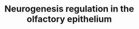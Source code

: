 ---
annotations:
- id: DOID:369
  parent: disease of cellular proliferation
  type: Disease Ontology
  value: olfactory neuroblastoma
- id: PW:0000004
  parent: regulatory pathway
  type: Pathway Ontology
  value: regulatory pathway
- id: PW:0001251
  parent: regulatory pathway
  type: Pathway Ontology
  value: regulatory pathway pertinent to the brain
- id: PW:0000204
  parent: signaling pathway
  type: Pathway Ontology
  value: Notch signaling pathway
- id: PW:0000003
  parent: signaling pathway
  type: Pathway Ontology
  value: signaling pathway
authors:
- MUHAMMAD NASIR
- AlexanderPico
- Egonw
description: 'Transcriptional regulatory network during neuronal and non-neuronal lineage in the olfactory epithelium.'
last-edited: 2023-02-14
organisms:
- Homo sapiens
redirect_from:
- /index.php/Pathway:WP5265
- /instance/WP5265
- /instance/WP5265_rr123524
revision: r123524
schema-jsonld:
- '@context': https://schema.org/
  '@id': https://wikipathways.github.io/pathways/WP5265.html
  '@type': Dataset
  creator:
    '@type': Organization
    name: WikiPathways
  description: 'Transcriptional regulatory network during neuronal and non-neuronal lineage in the olfactory epithelium.'
  keywords:
  - AGRN
  - APP
  - ASCL1
  - BDNF
  - CDK5
  - CDK5R1
  - CXCL12
  - DAB1
  - DISC1
  - DLL1
  - ERBB4
  - FAIM
  - GHRL
  - GSK3B
  - HES1
  - HEY1
  - ID1
  - ID2
  - IL17A
  - JAG1
  - KDM1A
  - LRP8
  - MAP1B
  - MAP2
  - MAPT
  - MARK2
  - MECP2
  - MEF2C
  - MRE11A
  - MYC
  - NDEL1
  - NEURL1
  - NEUROD1
  - NEUROG3
  - NGF
  - NGFR
  - NOTCH1
  - NRG1
  - NTRK1
  - NTRK2
  - NTRK3
  - NUMB
  - NUMBL
  - PAFAH1B1
  - PAX6
  - PLXND1
  - PSEN1
  - RELN
  - RET
  - RTN4
  - RTN4R
  - SEMA4A
  - SOX2
  - STAT3
  - TCF3
  - TCF4
  - VLDLR
  license: CC0
  name: Neurogenesis regulation in the olfactory epithelium
seo: CreativeWork
title: Neurogenesis regulation in the olfactory epithelium
wpid: WP5265
---
